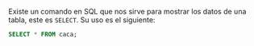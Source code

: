 Existe un comando en SQL que nos sirve para mostrar los datos de una tabla, este es `SELECT`. Su uso es el siguiente:

``` sql
SELECT * FROM caca;
```
